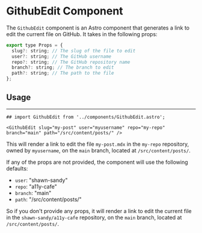 
# GithubEdit Component

The `GithubEdit` component is an Astro component that generates a link to edit the current file on GitHub. It takes in the following props:

```js
export type Props = {
  slug?: string; // The slug of the file to edit
  user?: string; // The GitHub username
  repo?: string; // The GitHub repository name
  branch?: string; // The branch to edit
  path?: string; // The path to the file
};
```

## Usage

---

```astro
## import GithubEdit from '../components/GithubEdit.astro';

<GithubEdit slug="my-post" user="myusername" repo="my-repo" branch="main" path="/src/content/posts/" />
```

This will render a link to edit the file `my-post.mdx` in the `my-repo`
repository, owned by `myusername`, on the `main` branch, located at
`/src/content/posts/`.

If any of the props are not provided, the component will use the following
defaults:

- `user`: "shawn-sandy"
- `repo`: "a11y-cafe"
- `branch`: "main"
- `path`: "/src/content/posts/"

So if you don't provide any props, it will render a link to edit the current
file in the `shawn-sandy/a11y-cafe` repository, on the `main` branch, located at
`/src/content/posts/`.
